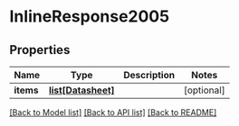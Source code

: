 # InlineResponse2005

## Properties
Name | Type | Description | Notes
------------ | ------------- | ------------- | -------------
**items** | [**list[Datasheet]**](Datasheet.md) |  | [optional] 

[[Back to Model list]](../README.md#documentation-for-models) [[Back to API list]](../README.md#documentation-for-api-endpoints) [[Back to README]](../README.md)


